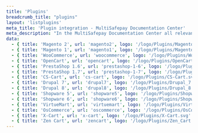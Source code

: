 ```yaml
---
title: 'Plugins'
breadcrumb_title: "plugins"
layout: 'listplugins'
meta_title: 'Plugin integration - MultiSafepay Documentation Center'
meta_description: "In the MultiSafepay Documentation Center all relevant information regarding our Plugins and API. As well as Support pages for Payment Method, Tools and General Questions. You can also find the contact details of our Support Team and Integration Team."
data:
  - { title: 'Magento 2', url: 'magento2', logo: '/logo/Plugins/Magento_2.svg' }
  - { title: 'Magento 1', url: 'magento1', logo: '/logo/Plugins/Magento.svg' }
  - { title: 'WooCommerce', url: 'woocommerce', logo: '/logo/Plugins/WooCommerce.svg' }
  - { title: 'OpenCart', url: 'opencart', logo: '/logo/Plugins/OpenCart.svg' }
  - { title: 'PrestaShop 1.6', url: 'prestashop-1-6', logo: '/logo/Plugins/PrestaShop.svg' }
  - { title: 'PrestaShop 1.7', url: 'prestashop-1-7', logo: '/logo/Plugins/PrestaShop.svg' }
  - { title: 'CS-Cart', url: 'cs-cart', logo: '/logo/Plugins/CS-Cart.svg' }
  - { title: 'Drupal 7', url: 'drupal7', logo: '/logo/Plugins/Drupal_7.svg' }
  - { title: 'Drupal 8', url: 'drupal8', logo: '/logo/Plugins/Drupal_8.svg' }
  - { title: 'Shopware 5', url: 'shopware5', logo: '/logo/Plugins/Shopware_5.svg' }
  - { title: 'Shopware 6', url: 'shopware6', logo: '/logo/Plugins/Shopware_6.svg' }
  - { title: 'VirtueMart', url: 'virtuemart', logo: '/logo/Plugins/VirtueMart.svg' }
  - { title: 'OsCommerce', url: 'oscommerce', logo: '/logo/Plugins/OsCommerce.svg' }
  - { title: 'X-Cart', url: 'x-cart', logo: '/logo/Plugins/X-Cart.svg' }
  - { title: 'Zen Cart', url: 'zencart', logo: '/logo/Plugins/Zen_Cart.svg' }
---
```

